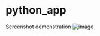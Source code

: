 # python_app
Screenshot demonstration
![image](https://github.com/SridharDoddaraju/python_app/assets/128509738/3c5fd673-dd2c-42c1-ab26-014e55e7a3d4)
